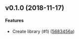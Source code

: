 <a name="v0.1.0"></a>
## v0.1.0 (2018-11-17)


#### Features

*   Create library (#1) ([5683456a](5683456a))



